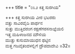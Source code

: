 +++
title = "೦೩೨ ಕಿತ್ತ ಸುರಗಿಯ"

+++
ಕಿತ್ತ ಸುರಗಿಯ ವೀರ ಭಟರರು  
ವತ್ತು ಸಾವಿರವೈದಿ ಪಾರ್ಥನ  
ಸುತ್ತು ಮುತ್ತಿದರಂಗ ರಕ್ಷಣೆಗರಸನಾಜ್ಞೆಯಲಿ   
ಇತ್ತ ಮಹಿಳಾಜನದ ಮೌಳಿಯ  
ಮುತ್ತು ಕುಸುಮಾಯುಧನ ಥಟ್ಟಿನ  
ಮತ್ತ ಗಜವೈತಂದಳಲ್ಲಿಗೆ ದ್ರೌಪದಾದೇವಿ     ॥32॥